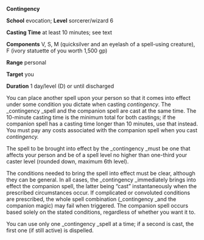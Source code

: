  **Contingency**

**School** evocation; **Level** sorcerer/wizard 6

**Casting Time** at least 10 minutes; see text

**Components** V, S, M (quicksilver and an eyelash of a spell-using creature), F (ivory statuette of you worth 1,500 gp)

**Range** personal

**Target** you

**Duration** 1 day/level (D) or until discharged

You can place another spell upon your person so that it comes into effect under some condition you dictate when casting _contingency_. The _contingency _spell and the companion spell are cast at the same time. The 10-minute casting time is the minimum total for both castings; if the companion spell has a casting time longer than 10 minutes, use that instead. You must pay any costs associated with the companion spell when you cast _contingency._

The spell to be brought into effect by the _contingency _must be one that affects your person and be of a spell level no higher than one-third your caster level (rounded down, maximum 6th level).

The conditions needed to bring the spell into effect must be clear, although they can be general. In all cases, the _contingency _immediately brings into effect the companion spell, the latter being “cast” instantaneously when the prescribed circumstances occur. If complicated or convoluted conditions are prescribed, the whole spell combination (_contingency _and the companion magic) may fail when triggered. The companion spell occurs based solely on the stated conditions, regardless of whether you want it to.

You can use only one _contingency _spell at a time; if a second is cast, the first one (if still active) is dispelled.

